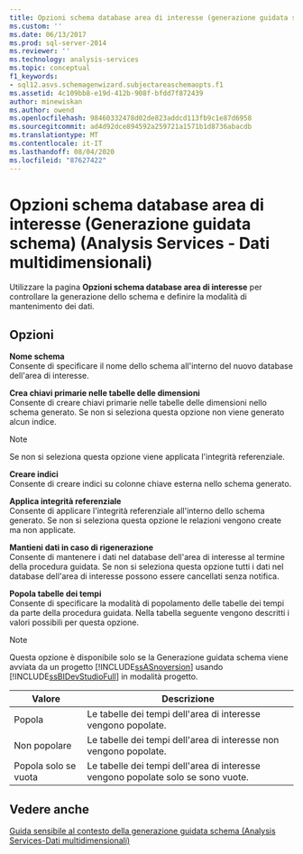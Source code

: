 ```yaml
---
title: Opzioni schema database area di interesse (generazione guidata schema) (Analysis Services-Dati multidimensionali) | Microsoft Docs
ms.custom: ''
ms.date: 06/13/2017
ms.prod: sql-server-2014
ms.reviewer: ''
ms.technology: analysis-services
ms.topic: conceptual
f1_keywords:
- sql12.asvs.schemagenwizard.subjectareaschemaopts.f1
ms.assetid: 4c109bb8-e19d-412b-908f-bfdd7f872439
author: minewiskan
ms.author: owend
ms.openlocfilehash: 98460332478d02de823addcd113fb9c1e87d6958
ms.sourcegitcommit: ad4d92dce894592a259721a1571b1d8736abacdb
ms.translationtype: MT
ms.contentlocale: it-IT
ms.lasthandoff: 08/04/2020
ms.locfileid: "87627422"
---
```

# <a name="subject-area-database-schema-options-schema-generation-wizard-analysis-services---multidimensional-data"></a>Opzioni schema database area di interesse (Generazione guidata schema) (Analysis Services - Dati multidimensionali)
  Utilizzare la pagina **Opzioni schema database area di interesse** per controllare la generazione dello schema e definire la modalità di mantenimento dei dati.  
  
## <a name="options"></a>Opzioni  
 **Nome schema**  
 Consente di specificare il nome dello schema all'interno del nuovo database dell'area di interesse.  
  
 **Crea chiavi primarie nelle tabelle delle dimensioni**  
 Consente di creare chiavi primarie nelle tabelle delle dimensioni nello schema generato. Se non si seleziona questa opzione non viene generato alcun indice.  
  
> [!NOTE]  
>  Se non si seleziona questa opzione viene applicata l'integrità referenziale.  
  
 **Creare indici**  
 Consente di creare indici su colonne chiave esterna nello schema generato.  
  
 **Applica integrità referenziale**  
 Consente di applicare l'integrità referenziale all'interno dello schema generato. Se non si seleziona questa opzione le relazioni vengono create ma non applicate.  
  
 **Mantieni dati in caso di rigenerazione**  
 Consente di mantenere i dati nel database dell'area di interesse al termine della procedura guidata. Se non si seleziona questa opzione tutti i dati nel database dell'area di interesse possono essere cancellati senza notifica.  
  
 **Popola tabelle dei tempi**  
 Consente di specificare la modalità di popolamento delle tabelle dei tempi da parte della procedura guidata. Nella tabella seguente vengono descritti i valori possibili per questa opzione.  
  
> [!NOTE]  
>  Questa opzione è disponibile solo se la Generazione guidata schema viene avviata da un progetto [!INCLUDE[ssASnoversion](../includes/ssasnoversion-md.md)] usando [!INCLUDE[ssBIDevStudioFull](../includes/ssbidevstudiofull-md.md)] in modalità progetto.  
  
|Valore|Descrizione|  
|-----------|-----------------|  
|Popola|Le tabelle dei tempi dell'area di interesse vengono popolate.|  
|Non popolare|Le tabelle dei tempi dell'area di interesse non vengono popolate.|  
|Popola solo se vuota|Le tabelle dei tempi dell'area di interesse vengono popolate solo se sono vuote.|  
  
## <a name="see-also"></a>Vedere anche  
 [Guida sensibile al contesto della generazione guidata schema &#40;Analysis Services-Dati multidimensionali&#41;](schema-generation-wizard-f1-help-analysis-services-multidimensional-data.md)  
  
  
